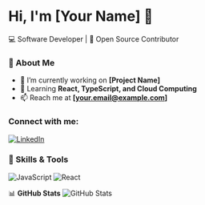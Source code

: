 # Hi, I'm [Your Name] 👋
💻 Software Developer | 🚀 Open Source Contributor  

### 📌 About Me
- 🔭 I’m currently working on **[Project Name]**
- 🌱 Learning **React, TypeScript, and Cloud Computing**
- 📫 Reach me at **[your.email@example.com]**

### Connect with me:
[![LinkedIn](https://raw.githubusercontent.com/user/repository/main/linkedin.png)](https://www.linkedin.com/in/ștefan-bălănică-4719a0289)
### 🔧 Skills & Tools
![JavaScript](https://img.shields.io/badge/-JavaScript-F7DF1E?style=flat-square&logo=javascript&logoColor=black)
![React](https://img.shields.io/badge/-React-61DAFB?style=flat-square&logo=react&logoColor=black)

📊 **GitHub Stats**
![GitHub Stats](https://github-readme-stats.vercel.app/api?username=your-username&show_icons=true&theme=radical)
